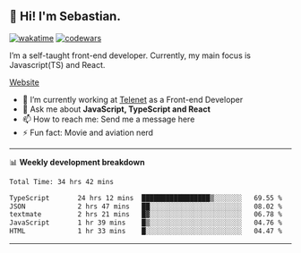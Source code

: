 ## 👋 Hi! I'm Sebastian.

[![wakatime](https://wakatime.com/badge/user/df0036c6-328a-4a39-be9b-e49417ed22a1.svg)](https://wakatime.com/@df0036c6-328a-4a39-be9b-e49417ed22a1)
[![codewars](https://www.codewars.com/users/sebavuye/badges/small)](https://www.codewars.com/users/sebavuye)

I’m a self-taught front-end developer. Currently, my main focus is Javascript(TS) and React.

[Website](https://sebastianvuye.be)

- 🔭 I’m currently working at [Telenet](https://telenet.be/) as a Front-end Developer
- 💬 Ask me about **JavaScript, TypeScript and React**
- 📫 How to reach me: Send me a message here
- ⚡ Fun fact: Movie and aviation nerd

-------

📊 **Weekly development breakdown**

<!--START_SECTION:waka-->

```txt
Total Time: 34 hrs 42 mins

TypeScript       24 hrs 12 mins  █████████████████▒░░░░░░░   69.55 %
JSON             2 hrs 47 mins   ██░░░░░░░░░░░░░░░░░░░░░░░   08.02 %
textmate         2 hrs 21 mins   █▓░░░░░░░░░░░░░░░░░░░░░░░   06.78 %
JavaScript       1 hr 39 mins    █▒░░░░░░░░░░░░░░░░░░░░░░░   04.76 %
HTML             1 hr 33 mins    █░░░░░░░░░░░░░░░░░░░░░░░░   04.47 %
```

<!--END_SECTION:waka-->
-------
